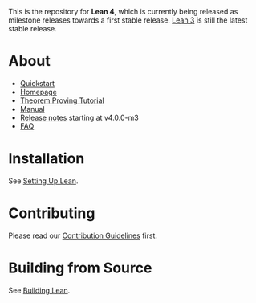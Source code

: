 This is the repository for **Lean 4**, which is currently being released as milestone releases towards a first stable release.
[Lean 3](https://github.com/leanprover/lean) is still the latest stable release.

# About

- [Quickstart](https://github.com/leanprover/lean4/blob/master/doc/quickstart.md)
- [Homepage](https://leanprover.github.io)
- [Theorem Proving Tutorial](https://leanprover.github.io/theorem_proving_in_lean4/)
- [Manual](https://leanprover.github.io/lean4/doc/)
- [Release notes](RELEASES.md) starting at v4.0.0-m3
- [FAQ](https://leanprover.github.io/lean4/doc/faq.html)

# Installation

See [Setting Up Lean](https://leanprover.github.io/lean4/doc/setup.html).

# Contributing

Please read our [Contribution Guidelines](CONTRIBUTING.md) first.

# Building from Source

See [Building Lean](https://leanprover.github.io/lean4/doc/make/index.html).
